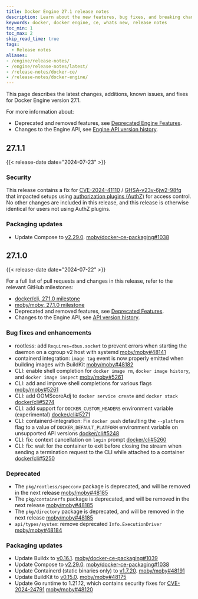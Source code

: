 ```yaml
---
title: Docker Engine 27.1 release notes
description: Learn about the new features, bug fixes, and breaking changes for Docker Engine
keywords: docker, docker engine, ce, whats new, release notes
toc_min: 1
toc_max: 2
skip_read_time: true
tags:
  - Release notes
aliases:
- /engine/release-notes/
- /engine/release-notes/latest/
- /release-notes/docker-ce/
- /release-notes/docker-engine/
---
```


This page describes the latest changes, additions, known issues, and fixes for Docker Engine version 27.1.

For more information about:

- Deprecated and removed features, see [Deprecated Engine Features](../deprecated.md).
- Changes to the Engine API, see [Engine API version history](../api/version-history.md).

## 27.1.1

{{< release-date date="2024-07-23" >}}

### Security

This release contains a fix for [CVE-2024-41110](https://cve.mitre.org/cgi-bin/cvename.cgi?name=CVE-2024-41110) / [GHSA-v23v-6jw2-98fq](https://github.com/moby/moby/security/advisories/GHSA-v23v-6jw2-98fq)
that impacted setups using [authorization plugins (AuthZ)](https://docs.docker.com/engine/extend/plugins_authorization/)
for access control. No other changes are included in this release, and this
release is otherwise identical for users not using AuthZ plugins.

### Packaging updates

- Update Compose to [v2.29.0](https://github.com/docker/compose/releases/tag/v2.29.0). [moby/docker-ce-packaging#1038](https://github.com/docker/docker-ce-packaging/pull/1038)


## 27.1.0

{{< release-date date="2024-07-22" >}}

For a full list of pull requests and changes in this release, refer to the relevant GitHub milestones:

- [docker/cli, 27.1.0 milestone](https://github.com/docker/cli/issues?q=is%3Aclosed+milestone%3A27.1.0)
- [moby/moby, 27.1.0 milestone](https://github.com/moby/moby/issues?q=is%3Aclosed+milestone%3A27.1.0)
- Deprecated and removed features, see [Deprecated Features](https://github.com/docker/cli/blob/v27.1.0/docs/deprecated.md).
- Changes to the Engine API, see [API version history](https://github.com/moby/moby/blob/v27.1.0/docs/api/version-history.md).

### Bug fixes and enhancements

- rootless: add `Requires=dbus.socket` to prevent errors when starting the daemon on a cgroup v2 host with systemd [moby/moby#48141](https://github.com/moby/moby/pull/48141)
- containerd integration: `image tag` event is now properly emitted when building images with BuildKit [moby/moby#48182](https://github.com/moby/moby/pull/48182)
- CLI: enable shell completion for `docker image rm`, `docker image history`, and `docker image inspect` [moby/moby#5261](https://github.com/moby/moby/pull/5261)
- CLI: add and improve shell completions for various flags [moby/moby#5261](https://github.com/moby/moby/pull/5261)
- CLI: add OOMScoreAdj to `docker service create` and `docker stack` [docker/cli#5274](https://github.com/docker/cli/pull/5274)
- CLI: add support for `DOCKER_CUSTOM_HEADERS` environment variable (experimental) [docker/cli#5271](https://github.com/docker/cli/pull/5271)
- CLI: containerd-integration: Fix `docker push` defaulting the `--platform` flag to a value of `DOCKER_DEFAULT_PLATFORM` environment variable on unsupported API versions [docker/cli#5248](https://github.com/docker/cli/pull/5248)
- CLI: fix: context cancellation on `login` prompt [docker/cli#5260](https://github.com/docker/cli/pull/5260)
- CLI: fix: wait for the container to exit before closing the stream when sending a termination request to the CLI while attached to a container [docker/cli#5250](https://github.com/docker/cli/pull/5250)

### Deprecated

- The `pkg/rootless/specconv` package is deprecated, and will be removed in the next release [moby/moby#48185](https://github.com/moby/moby/pull/48185)
- The `pkg/containerfs` package is deprecated, and will be removed in the next release [moby/moby#48185](https://github.com/moby/moby/pull/48185)
- The `pkg/directory` package is deprecated, and will be removed in the next release [moby/moby#48185](https://github.com/moby/moby/pull/48185)
- `api/types/system`: remove deprecated `Info.ExecutionDriver` [moby/moby#48184](https://github.com/moby/moby/pull/48184)

### Packaging updates

- Update Buildx to [v0.16.1](https://github.com/docker/buildx/releases/tag/v0.16.1). [moby/docker-ce-packaging#1039](https://github.com/docker/docker-ce-packaging/pull/1039)
- Update Compose to [v2.29.0](https://github.com/docker/compose/releases/tag/v2.29.0). [moby/docker-ce-packaging#1038](https://github.com/docker/docker-ce-packaging/pull/1038)
- Update Containerd (static binaries only) to [v1.7.20](https://github.com/containerd/containerd/releases/tag/v1.7.20). [moby/moby#48191](https://github.com/moby/moby/pull/48191)
- Update BuildKit to [v0.15.0](https://github.com/moby/buildkit/releases/tag/v0.15.0). [moby/moby#48175](https://github.com/moby/moby/pull/48175)
- Update Go runtime to 1.21.12, which contains security fixes for [CVE-2024-24791](https://github.com/advisories/GHSA-hw49-2p59-3mhj) [moby/moby#48120](https://github.com/moby/moby/pull/48120)
